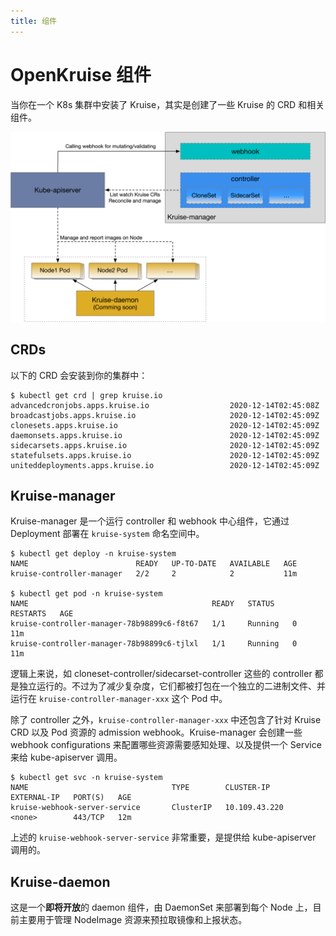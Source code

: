 ```yaml
---
title: 组件
---
```

# OpenKruise 组件

当你在一个 K8s 集群中安装了 Kruise，其实是创建了一些 Kruise 的 CRD 和相关组件。

![OpenKruise components](/img/docs/components.png)

## CRDs

以下的 CRD 会安装到你的集群中：

```shell
$ kubectl get crd | grep kruise.io
advancedcronjobs.apps.kruise.io                  2020-12-14T02:45:08Z
broadcastjobs.apps.kruise.io                     2020-12-14T02:45:09Z
clonesets.apps.kruise.io                         2020-12-14T02:45:09Z
daemonsets.apps.kruise.io                        2020-12-14T02:45:09Z
sidecarsets.apps.kruise.io                       2020-12-14T02:45:09Z
statefulsets.apps.kruise.io                      2020-12-14T02:45:09Z
uniteddeployments.apps.kruise.io                 2020-12-14T02:45:09Z
```

## Kruise-manager

Kruise-manager 是一个运行 controller 和 webhook 中心组件，它通过 Deployment 部署在 `kruise-system` 命名空间中。

```shell
$ kubectl get deploy -n kruise-system
NAME                        READY   UP-TO-DATE   AVAILABLE   AGE
kruise-controller-manager   2/2     2            2           11m

$ kubectl get pod -n kruise-system
NAME                                         READY   STATUS    RESTARTS   AGE
kruise-controller-manager-78b98899c6-f8t67   1/1     Running   0          11m
kruise-controller-manager-78b98899c6-tjlxl   1/1     Running   0          11m
```

<!-- It can be deployed as multiple replicas with Deployment, but only one of them could become leader and start working, others will keep retrying to acquire the lock. -->

逻辑上来说，如 cloneset-controller/sidecarset-controller 这些的 controller 都是独立运行的。不过为了减少复杂度，它们都被打包在一个独立的二进制文件、并运行在 `kruise-controller-manager-xxx` 这个 Pod 中。

除了 controller 之外，`kruise-controller-manager-xxx` 中还包含了针对 Kruise CRD 以及 Pod 资源的 admission webhook。Kruise-manager 会创建一些 webhook configurations 来配置哪些资源需要感知处理、以及提供一个 Service 来给 kube-apiserver 调用。

```shell
$ kubectl get svc -n kruise-system
NAME                                TYPE        CLUSTER-IP       EXTERNAL-IP   PORT(S)   AGE
kruise-webhook-server-service       ClusterIP   10.109.43.220    <none>        443/TCP   12m
```

上述的 `kruise-webhook-server-service` 非常重要，是提供给 kube-apiserver 调用的。

## Kruise-daemon

这是一个**即将开放**的 daemon 组件，由 DaemonSet 来部署到每个 Node 上，目前主要用于管理 NodeImage 资源来预拉取镜像和上报状态。
